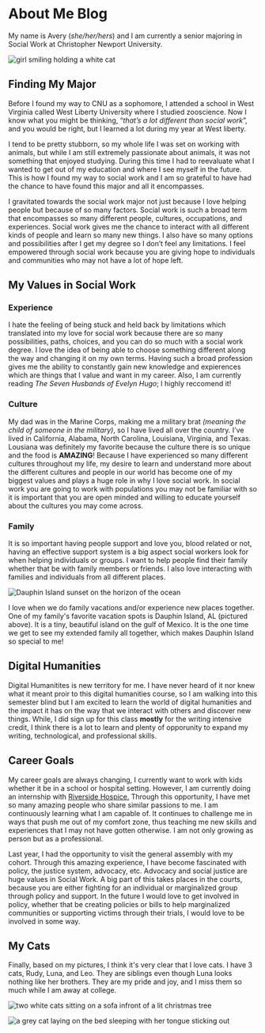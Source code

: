 # About Me Blog

My name is Avery (_she/her/hers_) and I am currently a senior majoring in Social Work at Christopher Newport University. 

![girl smiling holding a white cat](https://averylayne01.github.io/averylayne01/images/rudy.jpg)

## Finding My Major

Before I found my way to CNU as a sophomore, I attended a school in West Virginia called West Liberty University where I studied zooscience. Now I know what you might be thinking, “_that’s a lot different than social work_”, and you would be right, but I learned a lot during my year at West liberty.

I tend to be pretty stubborn, so my whole life I was set on working with animals, but while I am still extremely passionate about animals, it was not something that enjoyed studying. During this time I had to reevaluate what I wanted to get out of my education and where I see myself in the future. This is how I found my way to social work and I am so grateful to have had the chance to have found this major and all it encompasses.

I gravitated towards the social work major not just because I love helping people but because of so many factors. Social work is such a broad term that encompasses so many different people, cultures, occupations, and experiences. Social work gives me the chance to interact with all different kinds of people and learn so many new things. I also have so many options and possibilities after I get my degree so I don’t feel any limitations. I feel empowered through social work because you are giving hope to individuals and communities who may not have a lot of hope left. 

## My Values in Social Work

### Experience

I hate the feeling of being stuck and held back by limitations which translated into my love for social work because there are so many possibilities, paths, choices, and you can do so much with a social work degree. I love the idea of being able to choose something different along the way and changing it on my own terms. Having such a broad profession gives me the ability to constantly gain new knowledge and expierences which are things that I value and want in my career. Also, I am currently reading _The Seven Husbands of Evelyn Hugo_; I highly reccomend it! 

### Culture 

My dad was in the Marine Corps, making me a military brat _(meaning the child of someone in the military)_, so I have lived all over the country. I’ve lived in California, Alabama, North Carolina, Louisiana, Virginia, and Texas. Lousiana was definitely my favorite because the culture there is so unique and the food is **AMAZING**! Because I have experienced so many different cultures throughout my life, my desire to learn and understand more about the different cultures and people in our world has become one of my biggest values and plays a huge role in why I love social work. In social work you are going to work with populations you may not be familiar with so it is important that you are open minded and willing to educate yourself about the cultures you may come across. 

### Family

It is so important having people support and love you, blood related or not, having an effective support system is a big aspect social workers look for when helping individuals or groups. I want to help people find their family whether that be with family members or friends. I also love interacting with families and individuals from all different places.


![Dauphin Island sunset on the horizon of the ocean](https://averylayne01.github.io/averylayne01/images/sunset.jpg) 

I love when we do family vacations and/or experience new places together. One of my family's favorite vacation spots is Dauphin Island, AL (pictured above). It is a tiny, beautiful island on the gulf of Mexico. It is the one time we get to see my extended family all together, which makes Dauphin Island so special to me! 

## Digital Humanities 

Digital Humanitites is new territory for me. I have never heard of it nor knew what it meant proir to this digital humanities course, so I am walking into this semester blind but I am excited to learn the world of digital humanities and the impact it has on the way that we interact with others and discover new things. While, I did sign up for this class **mostly** for the writing intensive credit, I think there is a lot to learn and plenty of opporunity to expand my writing, technological, and professional skills.

## Career Goals

My career goals are always changing, I currently want to work with kids whether it be in a school or hospital setting. However, I am currently doing an internship with [Riverside Hospice.](www.riversideonline.com/lifelong-health-and-aging/lifelong-health-and-aging/services/hospice-and-palliative-care) Through this opportunity, I have met so many amazing people who share similar passions to me. I am continuously learning what I am capable of. It continues to challenge me in ways that push me out of my comfort zone, thus teaching me new skills and experiences that I may not have gotten otherwise. I am not only growing as person but as a professional. 

Last year, I had the opportunity to visit the general assembly with my cohort. Through this amazing experience, I have become fascinated with policy, the justice system, advocacy, etc. Advocacy and social justice are huge values in Social Work. A big part of this takes places in the courts, because you are either fighting for an individual or marginalized group through policy and support. In the future I would love to get involved in policy, whether that be creating policies or bills to help marginalized communities or supporting victims through their trials, I would love to be involved in some way.

## My Cats
	
Finally, based on my pictures, I think it's very clear that I love cats. I have 3 cats, Rudy, Luna, and Leo. They are siblings even though Luna looks nothing like her brothers. They are my pride and joy, and I miss them so much while I am away at college. 

![two white cats sitting on a sofa infront of a lit christmas tree](https://averylayne01.github.io/averylayne01/images/IMG_1915.JPG)

![a grey cat laying on the bed sleeping with her tongue sticking out](https://averylayne01.github.io/averylayne01/images/Luna.jpg)
